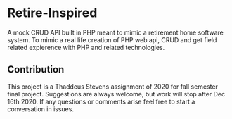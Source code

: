 # Retire-Inspired
A mock CRUD API built in PHP meant to mimic a retirement home 
software system. To mimic a real life creation of PHP web api, CRUD and 
get field related expierence with PHP and related technologies.

## Contribution

This project is a Thaddeus Stevens assignment of 2020 for 
fall semester final project. Suggestions are always welcome, 
but work will stop after Dec 16th 2020. If any questions or 
comments arise feel free to start a conversation in issues.
